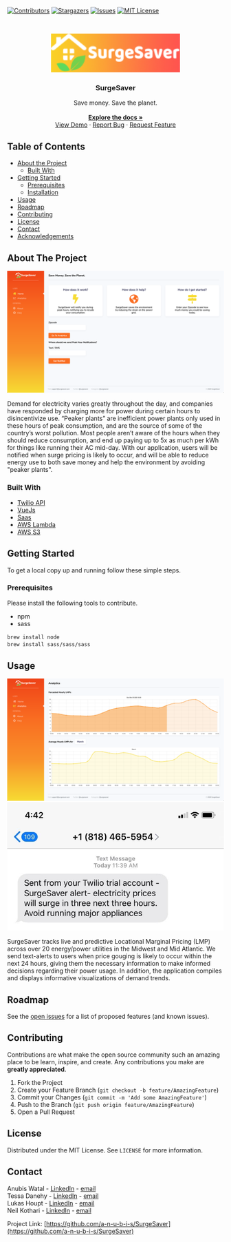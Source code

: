 [![Contributors][contributors-shield]][contributors-url]
[![Stargazers][stars-shield]][stars-url]
[![Issues][issues-shield]][issues-url]
[![MIT License][license-shield]][license-url]

<!-- PROJECT LOGO -->
<br />
<p align="center">
  <a href="https://github.com/a-n-u-b-i-s/SurgeSaver">
    <img src="images/SurgeSaver (2)-1.png" width="300" height="90">	
  </a>

  <h3 align="center">SurgeSaver</h3>

  <p align="center">
    Save money. Save the planet.
    <br />
  
  <br />
    <a href="https://github.com/a-n-u-b-i-s/SurgeSaver"><strong>Explore the docs »</strong></a>
    <br />
    <a href="https://surgesaver.com">View Demo</a>
    ·
    <a href="https://github.com/a-n-u-b-i-s/SurgeSaver/issues">Report Bug</a>
    ·
    <a href="https://github.com/a-n-u-b-i-s/SurgeSaver/issues">Request Feature</a>
  </p>
</p>

<!-- TABLE OF CONTENTS -->

## Table of Contents

- [About the Project](#about-the-project)
  - [Built With](#built-with)
- [Getting Started](#getting-started)
  - [Prerequisites](#prerequisites)
  - [Installation](#installation)
- [Usage](#usage)
- [Roadmap](#roadmap)
- [Contributing](#contributing)
- [License](#license)
- [Contact](#contact)
- [Acknowledgements](#acknowledgements)

<!-- ABOUT THE PROJECT -->

## About The Project

[![Product Name Screen Shot][product-screenshot]](https://example.com)

Demand for electricity varies greatly throughout the day, and companies have responded by charging more for power during certain hours to disincentivize use. “Peaker plants” are inefficient power plants only used in these hours of peak consumption, and are the source of some of the country’s worst pollution. Most people aren’t aware of the hours when they should reduce consumption, and end up paying up to 5x as much per kWh for things like running their AC mid-day. With our application, users will be notified when surge pricing is likely to occur, and will be able to reduce energy use to both save money and help the environment by avoiding "peaker plants".

### Built With

- [Twilio API](https://www.twilio.com/docs/usage/api)
- [VueJs](https://vuejs.org/)
- [Saas](https://sass-lang.com/)
- [AWS Lambda](https://aws.amazon.com/lambda/)
- [AWS S3](https://aws.amazon.com/s3/)

<!-- GETTING STARTED -->

## Getting Started

To get a local copy up and running follow these simple steps.

### Prerequisites

Please install the following tools to contribute.

- npm
- sass

```sh
brew install node
brew install sass/sass/sass
```

<!-- USAGE EXAMPLES -->

## Usage

![Analytics Screen Shot][analytics-screenshot]
![Text Screen Shot][text-screenshot]

SurgeSaver tracks live and predictive Locational Marginal Pricing (LMP) across over 20 energy/power utilities in the Midwest and Mid Atlantic. We send text-alerts to users when price gouging is likely to occur within the next 24 hours, giving them the necessary information to make informed decisions regarding their power usage. In addition, the application compiles and displays informative visualizations of demand trends.

<!-- ROADMAP -->

## Roadmap

See the [open issues](https://github.com/a-n-u-b-i-s/SurgeSaver/issues) for a list of proposed features (and known issues).

<!-- CONTRIBUTING -->

## Contributing

Contributions are what make the open source community such an amazing place to be learn, inspire, and create. Any contributions you make are **greatly appreciated**.

1. Fork the Project
2. Create your Feature Branch (`git checkout -b feature/AmazingFeature`)
3. Commit your Changes (`git commit -m 'Add some AmazingFeature'`)
4. Push to the Branch (`git push origin feature/AmazingFeature`)
5. Open a Pull Request

<!-- LICENSE -->

## License

Distributed under the MIT License. See `LICENSE` for more information.

<!-- CONTACT -->

## Contact

Anubis Watal - [LinkedIn](https://twitter.com/twitter_handle) - [email](mailto:aw3852@nyu.edu)<br />
Tessa Danehy - [LinkedIn](https://www.linkedin.com/in/tessa-danehy-314894153/) - [email](mailto:tld9kg@virginia.edu)<br />
Lukas Houpt - [LinkedIn](https://www.linkedin.com/in/lukas-houpt-a185b1174/) - [email](mailto:lh2xs@virginia.edu)<br />
Neil Kothari - [LinkedIn](https://www.linkedin.com/in/neilkothari1/) - [email](mailto:nak5c@virginia.edu)<br />

Project Link: [https://github.com/a-n-u-b-i-s/SurgeSaver](https://github.com/a-n-u-b-i-s/SurgeSaver)

<!-- MARKDOWN LINKS & IMAGES -->
<!-- https://www.markdownguide.org/basic-syntax/#reference-style-links -->

[contributors-shield]: https://img.shields.io/github/contributors/a-n-u-b-i-s/SurgeSaver.svg?style=flat-square
[contributors-url]: https://github.com/a-n-u-b-i-s/SurgeSaver/graphs/contributors
[forks-shield]: https://img.shields.io/github/forks/a-n-u-b-i-s/SurgeSaver.svg?style=flat-square
[forks-url]: https://github.com/a-n-u-b-i-s/SurgeSaver/network/members
[stars-shield]: https://img.shields.io/github/stars/a-n-u-b-i-s/SurgeSaver.svg?style=flat-square
[stars-url]: https://github.com/a-n-u-b-i-s/SurgeSaver/stargazers
[issues-shield]: https://img.shields.io/github/issues/a-n-u-b-i-s/SurgeSaver.svg?style=flat-square
[issues-url]: https://github.com/a-n-u-b-i-s/SurgeSaver/issues
[license-shield]: https://img.shields.io/github/license/a-n-u-b-i-s/SurgeSaver.svg?style=flat-square
[license-url]: https://github.com/a-n-u-b-i-s/SurgeSaver/blob/master/LICENSE.txt
[product-screenshot]: images/home.png
[analytics-screenshot]: images/analytics.png
[text-screenshot]: images/TextAlert.jpg
